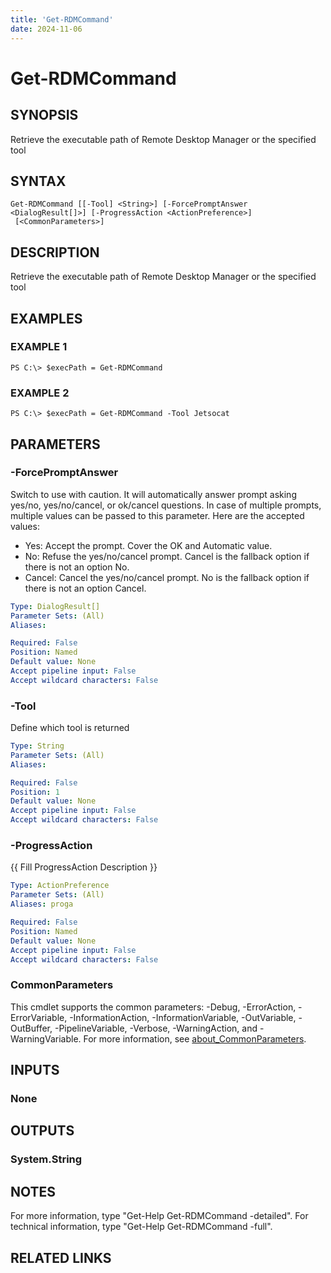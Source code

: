 ```yaml
---
title: 'Get-RDMCommand'
date: 2024-11-06
---
```



# Get-RDMCommand

## SYNOPSIS
Retrieve the executable path of Remote Desktop Manager or the specified tool

## SYNTAX

```
Get-RDMCommand [[-Tool] <String>] [-ForcePromptAnswer <DialogResult[]>] [-ProgressAction <ActionPreference>]
 [<CommonParameters>]
```

## DESCRIPTION
Retrieve the executable path of Remote Desktop Manager or the specified tool

## EXAMPLES

### EXAMPLE 1
```
PS C:\> $execPath = Get-RDMCommand
```

### EXAMPLE 2
```
PS C:\> $execPath = Get-RDMCommand -Tool Jetsocat
```

## PARAMETERS

### -ForcePromptAnswer
Switch to use with caution.
It will automatically answer prompt asking yes/no, yes/no/cancel, or ok/cancel questions.
In case of multiple prompts, multiple values can be passed to this parameter.
Here are the accepted values:
- Yes: Accept the prompt.
Cover the OK and Automatic value.
- No: Refuse the yes/no/cancel prompt.
Cancel is the fallback option if there is not an option No.
- Cancel: Cancel the yes/no/cancel prompt.
No is the fallback option if there is not an option Cancel.

```yaml
Type: DialogResult[]
Parameter Sets: (All)
Aliases:

Required: False
Position: Named
Default value: None
Accept pipeline input: False
Accept wildcard characters: False
```

### -Tool
Define which tool is returned

```yaml
Type: String
Parameter Sets: (All)
Aliases:

Required: False
Position: 1
Default value: None
Accept pipeline input: False
Accept wildcard characters: False
```

### -ProgressAction
{{ Fill ProgressAction Description }}

```yaml
Type: ActionPreference
Parameter Sets: (All)
Aliases: proga

Required: False
Position: Named
Default value: None
Accept pipeline input: False
Accept wildcard characters: False
```

### CommonParameters
This cmdlet supports the common parameters: -Debug, -ErrorAction, -ErrorVariable, -InformationAction, -InformationVariable, -OutVariable, -OutBuffer, -PipelineVariable, -Verbose, -WarningAction, and -WarningVariable. For more information, see [about_CommonParameters](http://go.microsoft.com/fwlink/?LinkID=113216).

## INPUTS

### None
## OUTPUTS

### System.String
## NOTES
For more information, type "Get-Help Get-RDMCommand -detailed".
For technical information, type "Get-Help Get-RDMCommand -full".

## RELATED LINKS
